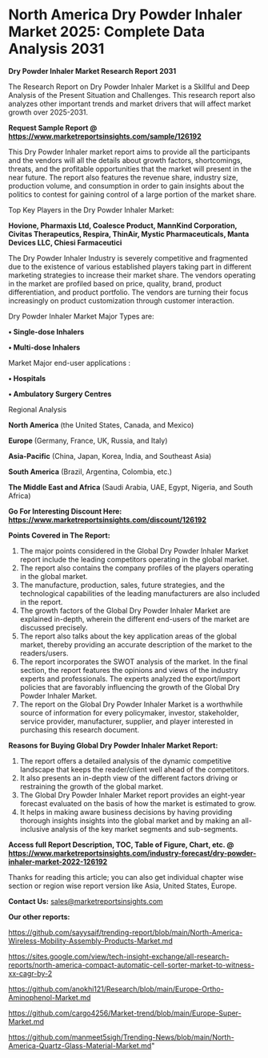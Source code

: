 # North America Dry Powder Inhaler Market 2025: Complete Data Analysis 2031

<strong>Dry Powder Inhaler Market Research Report 2031</strong>

The Research Report on Dry Powder Inhaler Market is a Skillful and Deep Analysis of the Present Situation and Challenges. This research report also analyzes other important trends and market drivers that will affect market growth over 2025-2031.

<strong>Request Sample Report @ <a href=https://www.marketreportsinsights.com/sample/126192>https://www.marketreportsinsights.com/sample/126192</a></strong>

This Dry Powder Inhaler market report aims to provide all the participants and the vendors will all the details about growth factors, shortcomings, threats, and the profitable opportunities that the market will present in the near future. The report also features the revenue share, industry size, production volume, and consumption in order to gain insights about the politics to contest for gaining control of a large portion of the market share.

Top Key Players in the Dry Powder Inhaler Market:

<strong>Hovione, Pharmaxis Ltd, Coalesce Product, MannKind Corporation, Civitas Therapeutics, Respira, ThinAir, Mystic Pharmaceuticals, Manta Devices LLC, Chiesi Farmaceutici</strong>

The Dry Powder Inhaler Industry is severely competitive and fragmented due to the existence of various established players taking part in different marketing strategies to increase their market share. The vendors operating in the market are profiled based on price, quality, brand, product differentiation, and product portfolio. The vendors are turning their focus increasingly on product customization through customer interaction.

Dry Powder Inhaler Market Major Types are:

<strong>• Single-dose Inhalers

• Multi-dose Inhalers</strong>

Market Major end-user applications :

<strong>• Hospitals

• Ambulatory Surgery Centres</strong>

Regional Analysis

</u><strong><b>North America</b></strong> (the United States, Canada, and Mexico)

<strong><b>Europe </b></strong>(Germany, France, UK, Russia, and Italy)

<strong><b>Asia-Pacific</b></strong> (China, Japan, Korea, India, and Southeast Asia)

<strong><b>South America</b></strong> (Brazil, Argentina, Colombia, etc.)

<strong><b>The Middle East and Africa</b></strong> (Saudi Arabia, UAE, Egypt, Nigeria, and South Africa)

<strong>Go For Interesting Discount Here: <a href=https://www.marketreportsinsights.com/discount/126192>https://www.marketreportsinsights.com/discount/126192</a></strong>

<strong>Points Covered in The Report:</strong>
<ol>
  <li>The major points considered in the Global Dry Powder Inhaler Market report include the leading competitors operating in the global market.</li>
  <li>The report also contains the company profiles of the players operating in the global market.</li>
  <li>The manufacture, production, sales, future strategies, and the technological capabilities of the leading manufacturers are also included in the report.</li>
  <li>The growth factors of the Global Dry Powder Inhaler Market are explained in-depth, wherein the different end-users of the market are discussed precisely.</li>
  <li>The report also talks about the key application areas of the global market, thereby providing an accurate description of the market to the readers/users.</li>
  <li>The report incorporates the SWOT analysis of the market. In the final section, the report features the opinions and views of the industry experts and professionals. The experts analyzed the export/import policies that are favorably influencing the growth of the Global Dry Powder Inhaler Market.</li>
  <li>The report on the Global Dry Powder Inhaler Market is a worthwhile source of information for every policymaker, investor, stakeholder, service provider, manufacturer, supplier, and player interested in purchasing this research document.</li>
</ol>
<strong>Reasons for Buying Global Dry Powder Inhaler Market Report:</strong>

<ol>
  <li>The report offers a detailed analysis of the dynamic competitive landscape that keeps the reader/client well ahead of the competitors.</li>
  <li>It also presents an in-depth view of the different factors driving or restraining the growth of the global market.</li>
  <li>The Global Dry Powder Inhaler Market report provides an eight-year forecast evaluated on the basis of how the market is estimated to grow.</li>
  <li>It helps in making aware business decisions by having providing thorough insights insights into the global market and by making an all-inclusive analysis of the key market segments and sub-segments.</li>
</ol>
<strong>Access full Report Description, TOC, Table of Figure, Chart, etc. @ <a href=https://www.marketreportsinsights.com/industry-forecast/dry-powder-inhaler-market-2022-126192>https://www.marketreportsinsights.com/industry-forecast/dry-powder-inhaler-market-2022-126192</a></strong>


Thanks for reading this article; you can also get individual chapter wise section or region wise report version like Asia, United States, Europe.

<strong>Contact Us:</strong>
sales@marketreportsinsights.com

<strong>Our other reports:</strong>

<a href=https://github.com/sayysaif/trending-report/blob/main/North-America-Wireless-Mobility-Assembly-Products-Market.md>https://github.com/sayysaif/trending-report/blob/main/North-America-Wireless-Mobility-Assembly-Products-Market.md</a>

<a href=https://sites.google.com/view/tech-insight-exchange/all-research-reports/north-america-compact-automatic-cell-sorter-market-to-witness-xx-cagr-by-2>https://sites.google.com/view/tech-insight-exchange/all-research-reports/north-america-compact-automatic-cell-sorter-market-to-witness-xx-cagr-by-2</a>

<a href=https://github.com/anokhi121/Research/blob/main/Europe-Ortho-Aminophenol-Market.md>https://github.com/anokhi121/Research/blob/main/Europe-Ortho-Aminophenol-Market.md</a>

<a href=https://github.com/cargo4256/Market-trend/blob/main/Europe-Super-Market.md>https://github.com/cargo4256/Market-trend/blob/main/Europe-Super-Market.md</a>

<a href=https://github.com/manmeet5sigh/Trending-News/blob/main/North-America-Quartz-Glass-Material-Market.md>https://github.com/manmeet5sigh/Trending-News/blob/main/North-America-Quartz-Glass-Material-Market.md</a>"
